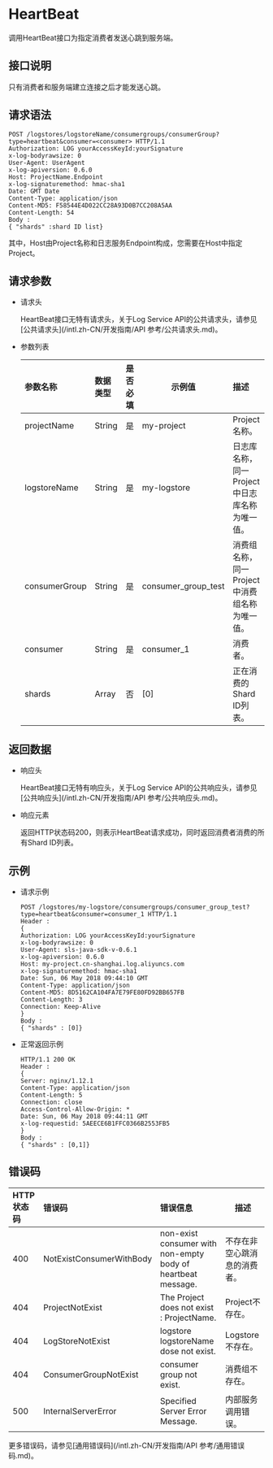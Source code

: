 # HeartBeat

调用HeartBeat接口为指定消费者发送心跳到服务端。

## 接口说明

只有消费者和服务端建立连接之后才能发送心跳。

## 请求语法

```
POST /logstores/logstoreName/consumergroups/consumerGroup?type=heartbeat&consumer=<consumer> HTTP/1.1
Authorization: LOG yourAccessKeyId:yourSignature
x-log-bodyrawsize: 0
User-Agent: UserAgent
x-log-apiversion: 0.6.0
Host: ProjectName.Endpoint
x-log-signaturemethod: hmac-sha1
Date: GMT Date
Content-Type: application/json
Content-MD5: F58544E4D022CC28A93D0B7CC208A5AA
Content-Length: 54
Body :
{ "shards" :shard ID list} 
```

其中，Host由Project名称和日志服务Endpoint构成，您需要在Host中指定Project。

## 请求参数

-   请求头

    HeartBeat接口无特有请求头，关于Log Service API的公共请求头，请参见[公共请求头](/intl.zh-CN/开发指南/API 参考/公共请求头.md)。

-   参数列表

    |参数名称|数据类型|是否必填|示例值|描述|
    |:---|:---|:---|---|:-|
    |projectName|String|是|my-project|Project名称。|
    |logstoreName|String|是|my-logstore|日志库名称，同一Project中日志库名称为唯一值。|
    |consumerGroup|String|是|consumer\_group\_test|消费组名称，同一Project中消费组名称为唯一值。|
    |consumer|String|是|consumer\_1|消费者。|
    |shards|Array|否|\[0\]|正在消费的Shard ID列表。|


## 返回数据

-   响应头

    HeartBeat接口无特有响应头，关于Log Service API的公共响应头，请参见[公共响应头](/intl.zh-CN/开发指南/API 参考/公共响应头.md)。

-   响应元素

    返回HTTP状态码200，则表示HeartBeat请求成功，同时返回消费者消费的所有Shard ID列表。


## 示例

-   请求示例

    ```
    POST /logstores/my-logstore/consumergroups/consumer_group_test?type=heartbeat&consumer=consumer_1 HTTP/1.1
    Header :
    {
    Authorization: LOG yourAccessKeyId:yourSignature
    x-log-bodyrawsize: 0
    User-Agent: sls-java-sdk-v-0.6.1
    x-log-apiversion: 0.6.0
    Host: my-project.cn-shanghai.log.aliyuncs.com
    x-log-signaturemethod: hmac-sha1
    Date: Sun, 06 May 2018 09:44:10 GMT
    Content-Type: application/json
    Content-MD5: 8D5162CA104FA7E79FE80FD92BB657FB
    Content-Length: 3
    Connection: Keep-Alive
    }
    Body :
    { "shards" : [0]}
    ```

-   正常返回示例

    ```
    HTTP/1.1 200 OK
    Header :
    {
    Server: nginx/1.12.1
    Content-Type: application/json
    Content-Length: 5
    Connection: close
    Access-Control-Allow-Origin: *
    Date: Sun, 06 May 2018 09:44:11 GMT
    x-log-requestid: 5AEECE6B1FFC0366B2553FB5
    }
    Body :
    { "shards" : [0,1]}
    ```


## 错误码

|HTTP状态码|错误码|错误信息|描述|
|:------|:--|:---|--|
|400|NotExistConsumerWithBody|non-exist consumer with non-empty body of heartbeat message.|不存在非空心跳消息的消费者。|
|404|ProjectNotExist|The Project does not exist : ProjectName.|Project不存在。|
|404|LogStoreNotExist|logstore logstoreName dose not exist.|Logstore不存在。|
|404|ConsumerGroupNotExist|consumer group not exist.|消费组不存在。|
|500|InternalServerError|Specified Server Error Message.|内部服务调用错误。|

更多错误码，请参见[通用错误码](/intl.zh-CN/开发指南/API 参考/通用错误码.md)。

